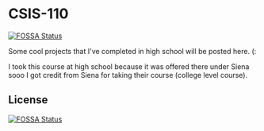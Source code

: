 # CSIS-110
[![FOSSA Status](https://app.fossa.io/api/projects/git%2Bgithub.com%2Fnishi7409%2FCSIS-110.svg?type=shield)](https://app.fossa.io/projects/git%2Bgithub.com%2Fnishi7409%2FCSIS-110?ref=badge_shield)


Some cool projects that I've completed in high school will be posted here. (:

I took this course at high school because it was offered there under Siena sooo I got credit from Siena for taking their course (college level course).


## License
[![FOSSA Status](https://app.fossa.io/api/projects/git%2Bgithub.com%2Fnishi7409%2FCSIS-110.svg?type=large)](https://app.fossa.io/projects/git%2Bgithub.com%2Fnishi7409%2FCSIS-110?ref=badge_large)
